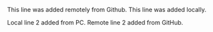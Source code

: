 This line was added remotely from Github.
This line was added locally.

Local line 2 added from PC.
Remote line 2 added from GitHub.

